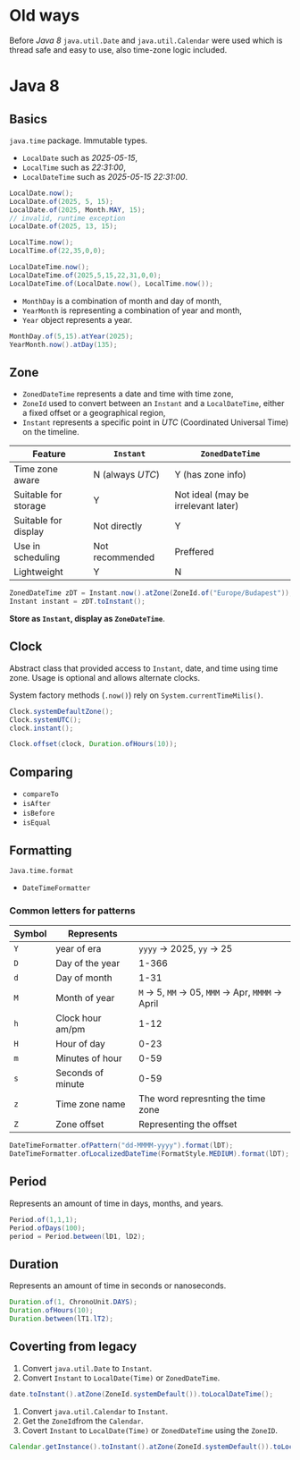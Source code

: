 # Old ways
Before _Java 8_ `java.util.Date` and `java.util.Calendar` were used which is thread safe and easy to use, also time-zone logic included.
# Java 8
## Basics
`java.time` package.
Immutable types.

* `LocalDate` such as _2025-05-15_,
* `LocalTime` such as _22:31:00_,
* `LocalDateTime` such as _2025-05-15 22:31:00_.

```java
LocalDate.now();
LocalDate.of(2025, 5, 15);
LocalDate.of(2025, Month.MAY, 15);
// invalid, runtime exception
LocalDate.of(2025, 13, 15);

LocalTime.now();
LocalTime.of(22,35,0,0);

LocalDateTime.now();
LocalDateTime.of(2025,5,15,22,31,0,0);
LocalDateTime.of(LocalDate.now(), LocalTime.now());
```

* `MonthDay` is a combination of month and day of month,
* `YearMonth` is representing a combination of year and month,
* `Year` object represents a year.

```java
MonthDay.of(5,15).atYear(2025);
YearMonth.now().atDay(135);
```
## Zone
* `ZonedDateTime` represents a date and time with time zone,
* `ZoneId` used to convert between an `Instant` and a `LocalDateTime`, either a fixed offset or a geographical region,
* `Instant` represents a specific point in _UTC_ (Coordinated Universal Time) on the timeline.

| Feature | `Instant` | `ZonedDateTime` |
|--|--|--|
| Time zone aware | N (always _UTC_) | Y (has zone info) |
| Suitable for storage | Y | Not ideal (may be irrelevant later) |
| Suitable for display | Not directly | Y |
| Use in scheduling | Not recommended | Preffered |
| Lightweight | Y | N |

```java
ZonedDateTime zDT = Instant.now().atZone(ZoneId.of("Europe/Budapest"));
Instant instant = zDT.toInstant();
```

**Store as `Instant`, display as `ZoneDateTime`**.
## Clock
Abstract class that provided access to `Instant`, date, and time using time zone. Usage is optional and allows alternate clocks.

System factory methods (`.now()`) rely on `System.currentTimeMilis()`.

```java
Clock.systemDefaultZone();
Clock.systemUTC();
clock.instant();

Clock.offset(clock, Duration.ofHours(10));
```
## Comparing
* `compareTo`
* `isAfter`
* `isBefore`
* `isEqual`
## Formatting
`Java.time.format`
* `DateTimeFormatter`

### Common letters for patterns
| Symbol | Represents |  |
|--|--|--|
| `Y` | year of era | `yyyy` -> 2025, `yy` -> 25 |
| `D` | Day of the year | 1-366 |
| `d` | Day of month | 1-31 |
| `M` | Month of year | `M` -> 5, `MM` -> 05, `MMM` -> Apr, `MMMM` -> April |
| `h` | Clock hour am/pm | 1-12 |
| `H` | Hour of day | 0-23 |
| `m` | Minutes of hour | 0-59 |
| `s` | Seconds of minute | 0-59 |
| `z` | Time zone name | The word represnting the time zone |
| `Z` | Zone offset | Representing the offset |

```java
DateTimeFormatter.ofPattern("dd-MMMM-yyyy").format(lDT);
DateTimeFormatter.ofLocalizedDateTime(FormatStyle.MEDIUM).format(lDT);
```
## Period
Represents an amount of  time in days, months, and years.

```java
Period.of(1,1,1);
Period.ofDays(100);
period = Period.between(lD1, lD2);
```
## Duration
Represents an amount of time in seconds or nanoseconds. 

```java
Duration.of(1, ChronoUnit.DAYS);
Duration.ofHours(10);
Duration.between(lT1.lT2);
```
## Coverting from legacy
1. Convert `java.util.Date` to `Instant`.
2. Convert `Instant` to `LocalDate(Time)` or `ZonedDateTime`.

```java
date.toInstant().atZone(ZoneId.systemDefault()).toLocalDateTime();
```

1. Convert `java.util.Calendar` to `Instant`.
2. Get the `ZoneId`from the `Calendar`.
3. Covert `Instant` to `LocalDate(Time)` or `ZonedDateTime` using the `ZoneID`.

```java
Calendar.getInstance().toInstant().atZone(ZoneId.systemDefault()).toLocalDateTime();
```
<!--stackedit_data:
eyJoaXN0b3J5IjpbMTAzMzM5ODYxNF19
-->